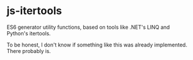 # js-itertools
ES6 generator utility functions, based on tools like .NET's LINQ and Python's itertools.

To be honest, I don't know if something like this was already implemented. There probably is.
